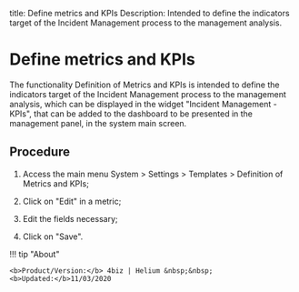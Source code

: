 title: Define metrics and KPIs
Description:  Intended to define the indicators target of the Incident Management process to the management analysis.
# Define metrics and KPIs

The functionality Definition of Metrics and KPIs is intended to define the
indicators target of the Incident Management process to the management analysis,
which can be displayed in the widget "Incident Management - KPIs", that can be
added to the dashboard to be presented in the management panel, in the system
main screen.

Procedure
-------------

1.  Access the main menu System \> Settings \> Templates \> Definition of
    Metrics and KPIs;

2.  Click on "Edit" in a metric;

3.  Edit the fields necessary;

4.  Click on "Save".


!!! tip "About"

    <b>Product/Version:</b> 4biz | Helium &nbsp;&nbsp;
    <b>Updated:</b>11/03/2020
